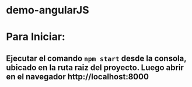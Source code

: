 # demo-angularJS

# Para Iniciar:
## Ejecutar el comando ``` npm start ``` desde la consola, ubicado en la ruta raiz del proyecto. Luego abrir en el navegador **http://localhost:8000**